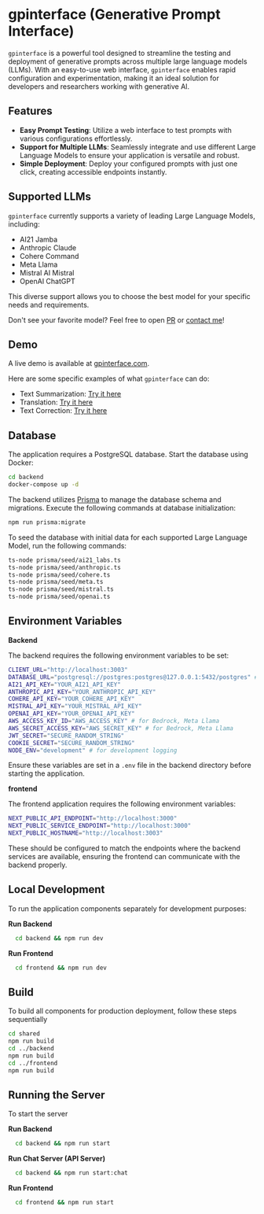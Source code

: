 # gpinterface (Generative Prompt Interface)

`gpinterface` is a powerful tool designed to streamline the testing and deployment of generative prompts across multiple large language models (LLMs). With an easy-to-use web interface, `gpinterface` enables rapid configuration and experimentation, making it an ideal solution for developers and researchers working with generative AI.

## Features

- **Easy Prompt Testing**: Utilize a web interface to test prompts with various configurations effortlessly.
- **Support for Multiple LLMs**: Seamlessly integrate and use different Large Language Models to ensure your application is versatile and robust.
- **Simple Deployment**: Deploy your configured prompts with just one click, creating accessible endpoints instantly.

## Supported LLMs

`gpinterface` currently supports a variety of leading Large Language Models, including:

- AI21 Jamba
- Anthropic Claude
- Cohere Command
- Meta Llama
- Mistral AI Mistral
- OpenAI ChatGPT

This diverse support allows you to choose the best model for your specific needs and requirements.

Don't see your favorite model? Feel free to open [PR](https://github.com/brianbscho/gpinterface/pulls) or [contact me](mailto:brianbscho@gmail.com)!

## Demo

A live demo is available at [gpinterface.com](https://gpinterface.com).

Here are some specific examples of what `gpinterface` can do:

- Text Summarization: [Try it here](https://gpinterface.com/apis/bPqvQH-6qPKdOY5XHMYiN)
- Translation: [Try it here](https://gpinterface.com/apis/S1WYvoKdOllFrvST0Okzn)
- Text Correction: [Try it here](https://gpinterface.com/apis/i1WqU74CIYHGfURPcVnR5)

## Database

The application requires a PostgreSQL database. Start the database using Docker:

```bash
cd backend
docker-compose up -d
```

The backend utilizes [Prisma](https://www.prisma.io/orm) to manage the database schema and migrations. Execute the following commands at database initialization:

```bash
npm run prisma:migrate
```

To seed the database with initial data for each supported Large Language Model, run the following commands:

```bash
ts-node prisma/seed/ai21_labs.ts
ts-node prisma/seed/anthropic.ts
ts-node prisma/seed/cohere.ts
ts-node prisma/seed/meta.ts
ts-node prisma/seed/mistral.ts
ts-node prisma/seed/openai.ts
```

## Environment Variables

**Backend**

The backend requires the following environment variables to be set:

```bash
CLIENT_URL="http://localhost:3003"
DATABASE_URL="postgresql://postgres:postgres@127.0.0.1:5432/postgres" # can be replaced with your DB endpoint
AI21_API_KEY="YOUR_AI21_API_KEY"
ANTHROPIC_API_KEY="YOUR_ANTHROPIC_API_KEY"
COHERE_API_KEY="YOUR_COHERE_API_KEY"
MISTRAL_API_KEY="YOUR_MISTRAL_API_KEY"
OPENAI_API_KEY="YOUR_OPENAI_API_KEY"
AWS_ACCESS_KEY_ID="AWS_ACCESS_KEY" # for Bedrock, Meta Llama
AWS_SECRET_ACCESS_KEY="AWS_SECRET_KEY" # for Bedrock, Meta Llama
JWT_SECRET="SECURE_RANDOM_STRING"
COOKIE_SECRET="SECURE_RANDOM_STRING"
NODE_ENV="development" # for development logging
```

Ensure these variables are set in a `.env` file in the backend directory before starting the application.

**frontend**

The frontend application requires the following environment variables:

```bash
NEXT_PUBLIC_API_ENDPOINT="http://localhost:3000"
NEXT_PUBLIC_SERVICE_ENDPOINT="http://localhost:3000"
NEXT_PUBLIC_HOSTNAME="http://localhost:3003"
```

These should be configured to match the endpoints where the backend services are available, ensuring the frontend can communicate with the backend properly.

## Local Development

To run the application components separately for development purposes:

**Run Backend**

```bash
  cd backend && npm run dev
```

**Run Frontend**

```bash
  cd frontend && npm run dev
```

## Build

To build all components for production deployment, follow these steps sequentially

```bash
cd shared
npm run build
cd ../backend
npm run build
cd ../frontend
npm run build
```

## Running the Server

To start the server

**Run Backend**

```bash
  cd backend && npm run start
```

**Run Chat Server (API Server)**

```bash
  cd backend && npm run start:chat
```

**Run Frontend**

```bash
  cd frontend && npm run start
```

